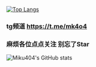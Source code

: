 [![Top Langs](https://github-readme-stats.vercel.app/api/top-langs/?username=krisstibex&layout=compact&theme=vue&bg_color=30,e96443,904e95&title_color=fff&text_color=fff&)](https://github.com/krisstibex/404Zone)

### tg频道 https://t.me/mk4o4
### 麻烦各位点点关注 别忘了Star


![Miku404's GitHub stats](https://github-readme-stats.vercel.app/api?username=krisstibex&bg_color=30,e96443,904e95&title_color=fff&text_color=fff&show_icons=true&count_private=true&theme=vue)
